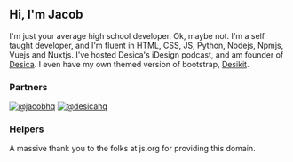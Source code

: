 ## Hi, I'm Jacob
I'm just your average high school developer. Ok, maybe not. I'm a self taught developer, and I'm fluent in HTML, CSS, JS, Python, Nodejs, Npmjs, Vuejs and Nuxtjs. I've hosted Desica's iDesign podcast, and am founder of [Desica](https://desica.uk/). I even have my own themed version of bootstrap, [Desikit](https://npmjs.com/desikit).

### Partners
[![@jacobhq](https://static.desica.uk/hotlink-ok/BadgeJm.svg)](https://github.com/jacobhq)
[![@desicahq](https://static.desica.uk/hotlink-ok/Badge.svg)](https://desica.uk/)

### Helpers
A massive thank you to the folks at js.org for providing this domain.
